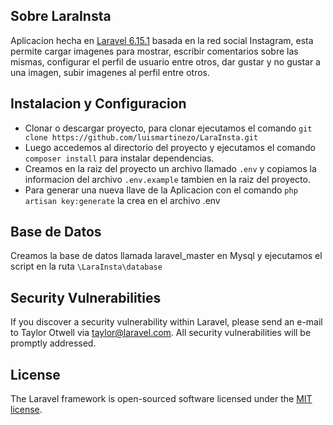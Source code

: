 ## Sobre LaraInsta

Aplicacion hecha en [Laravel 6.15.1](https://laravel.com/docs/) basada en la red social Instagram, esta permite cargar imagenes para mostrar,
escribir comentarios sobre las mismas, configurar el perfil de usuario entre otros,
dar gustar y no gustar a una imagen, subir imagenes al perfil entre otros.

## Instalacion y Configuracion

-   Clonar o descargar proyecto, para clonar ejecutamos el comando `git clone https://github.com/luismartinezo/LaraInsta.git`
-   Luego accedemos al directorio del proyecto y ejecutamos el comando `composer install` para instalar dependencias.
-   Creamos en la raiz del proyecto un archivo llamado `.env` y copiamos la informacion del archivo `.env.example` tambien en la raiz del proyecto.
-   Para generar una nueva llave de la Aplicacion con el comando `php artisan key:generate` la crea en el archivo .env

## Base de Datos

Creamos la base de datos llamada laravel_master en Mysql y ejecutamos el script en la ruta `\LaraInsta\database`

## Security Vulnerabilities

If you discover a security vulnerability within Laravel, please send an e-mail to Taylor Otwell via [taylor@laravel.com](mailto:taylor@laravel.com). All security vulnerabilities will be promptly addressed.

## License

The Laravel framework is open-sourced software licensed under the [MIT license](https://opensource.org/licenses/MIT).
